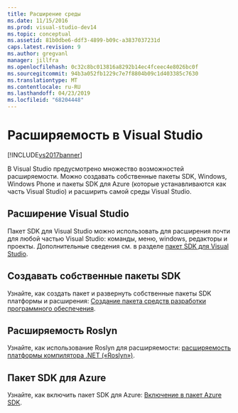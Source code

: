 ```yaml
---
title: Расширение среды
ms.date: 11/15/2016
ms.prod: visual-studio-dev14
ms.topic: conceptual
ms.assetid: 81b0dbe6-ddf3-4899-b09c-a3837037231d
caps.latest.revision: 9
ms.author: gregvanl
manager: jillfra
ms.openlocfilehash: 0c32c8bc013816a8292b14ec4fceec4e8026bc0f
ms.sourcegitcommit: 94b3a052fb1229c7e7f8804b09c1d403385c7630
ms.translationtype: MT
ms.contentlocale: ru-RU
ms.lasthandoff: 04/23/2019
ms.locfileid: "68204448"
---
```

# <a name="extensibility-in-visual-studio"></a>Расширяемость в Visual Studio
[!INCLUDE[vs2017banner](../includes/vs2017banner.md)]

В Visual Studio предусмотрено множество возможностей расширяемости. Можно создавать собственные пакеты SDK, Windows, Windows Phone и пакеты SDK для Azure (которые устанавливаются как часть Visual Studio) и расширить самой среды Visual Studio.

## <a name="extend-visual-studio"></a>Расширение Visual Studio
 Пакет SDK для Visual Studio можно использовать для расширения почти для любой частью Visual Studio: команды, меню, windows, редакторы и проекты. Дополнительные сведения см. в разделе [пакет SDK для Visual Studio](../extensibility/visual-studio-sdk.md).

## <a name="create-your-own-sdks"></a>Создавать собственные пакеты SDK
 Узнайте, как создать пакет и развернуть собственные пакеты SDK платформы и расширения: [Создание пакета средств разработки программного обеспечения](../extensibility/creating-a-software-development-kit.md).

## <a name="roslyn-extensibility"></a>Расширяемость Roslyn
 Узнайте, как использование Roslyn для расширяемости: [расширяемость платформы компилятора .NET («Roslyn»)](../extensibility/dotnet-compiler-platform-roslyn-extensibility.md).

## <a name="azure-sdk"></a>Пакет SDK для Azure
 Узнайте, как включить пакет SDK для Azure: [Включение в пакет Azure SDK](../extensibility/enabling-the-azure-sdk.md).
